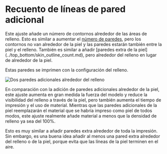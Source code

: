 Recuento de líneas de pared adicional
====
Este ajuste añade un número de contornos alrededor de las áreas de relleno. Esto es similar a aumentar el [número de paredes](../shell/wall_line_count.md), pero los contornos no van alrededor de la piel y las paredes estarán también entre la piel y el relleno. También es similar a añadir [paredes extra de la piel] (../top_bottom/skin_outline_count.md), pero alrededor del relleno en lugar de alrededor de la piel.

Estas paredes se imprimen con la configuración del relleno.

<!--screenshot {
"image_path": "infill_wall_line_count.png",
"models": [{"script": "hexasphericon.scad"}],
"camera_position": [0, 40, 136],
"settings": {
    "infill_wall_line_count": 2,
    "skin_outline_count": 0
},
"layer": 546,
"colours": 64
}-->
![Dos paredes adicionales alrededor del relleno](../images/infill_wall_line_count.png)

En comparación con la adición de paredes adicionales alrededor de la piel, este ajuste aumenta en gran medida la fuerza del modelo y reduce la visibilidad del relleno a través de la piel, pero también aumenta el tiempo de impresión y el uso de material. Mientras que las paredes adicionales de la piel reemplazarán el material que se habría impreso como piel de todos modos, este ajuste realmente añade material a menos que la densidad de relleno ya sea del 100%.

Esto es muy similar a añadir paredes extra alrededor de toda la impresión. Sin embargo, es una buena idea añadir al menos una pared extra alrededor del relleno o de la piel, porque evita que las líneas de la piel terminen en el aire.